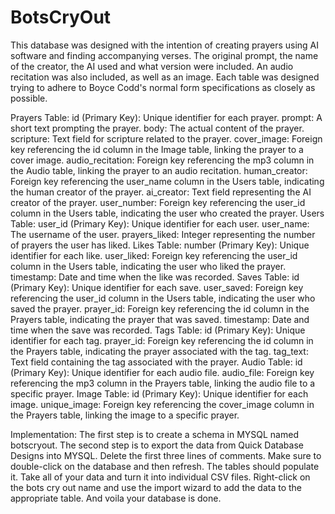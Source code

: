 # BotsCryOut
This database was designed with the intention of creating prayers using AI software and finding accompanying verses. The original prompt, the name of the creator, the AI used and what version were included. An audio recitation was also included, as well as an image. Each table was designed trying to adhere to Boyce Codd's normal form specifications as closely as possible.

Prayers Table:
id (Primary Key): Unique identifier for each prayer.
prompt: A short text prompting the prayer.
body: The actual content of the prayer.
scripture: Text field for scripture related to the prayer.
cover_image: Foreign key referencing the id column in the Image table, linking the prayer to a cover image.
audio_recitation: Foreign key referencing the mp3 column in the Audio table, linking the prayer to an audio recitation.
human_creator: Foreign key referencing the user_name column in the Users table, indicating the human creator of the prayer.
ai_creator: Text field representing the AI creator of the prayer.
user_number: Foreign key referencing the user_id column in the Users table, indicating the user who created the prayer.
Users Table:
user_id (Primary Key): Unique identifier for each user.
user_name: The username of the user.
prayers_liked: Integer representing the number of prayers the user has liked.
Likes Table:
number (Primary Key): Unique identifier for each like.
user_liked: Foreign key referencing the user_id column in the Users table, indicating the user who liked the prayer.
timestamp: Date and time when the like was recorded.
Saves Table:
id (Primary Key): Unique identifier for each save.
user_saved: Foreign key referencing the user_id column in the Users table, indicating the user who saved the prayer.
prayer_id: Foreign key referencing the id column in the Prayers table, indicating the prayer that was saved.
timestamp: Date and time when the save was recorded.
Tags Table:
id (Primary Key): Unique identifier for each tag.
prayer_id: Foreign key referencing the id column in the Prayers table, indicating the prayer associated with the tag.
tag_text: Text field containing the tag associated with the prayer.
Audio Table:
id (Primary Key): Unique identifier for each audio file.
audio_file: Foreign key referencing the mp3 column in the Prayers table, linking the audio file to a specific prayer.
Image Table:
id (Primary Key): Unique identifier for each image.
unique_image: Foreign key referencing the cover_image column in the Prayers table, linking the image to a specific prayer.

Implementation:
The first step is to create a schema in MYSQL named botscryout.
The second step is to export the data from Quick Database Designs into MYSQL. Delete the first three lines of comments. Make sure to double-click on the database and then refresh. The tables should populate it.
Take all of your data and turn it into individual CSV files. Right-click on the bots cry out name and use the import wizard to add the data to the appropriate table.
And voila your database is done. 
